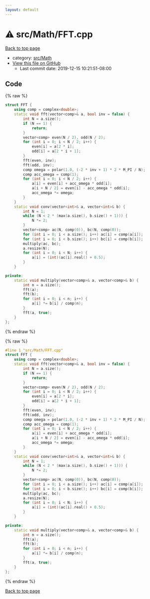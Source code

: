 ```yaml
---
layout: default
---
```


<!-- mathjax config similar to math.stackexchange -->
<script type="text/javascript" async
  src="https://cdnjs.cloudflare.com/ajax/libs/mathjax/2.7.5/MathJax.js?config=TeX-MML-AM_CHTML">
</script>
<script type="text/x-mathjax-config">
  MathJax.Hub.Config({
    TeX: { equationNumbers: { autoNumber: "AMS" }},
    tex2jax: {
      inlineMath: [ ['$','$'] ],
      processEscapes: true
    },
    "HTML-CSS": { matchFontHeight: false },
    displayAlign: "left",
    displayIndent: "2em"
  });
</script>

<script type="text/javascript" src="https://cdnjs.cloudflare.com/ajax/libs/jquery/3.4.1/jquery.min.js"></script>
<script src="https://cdn.jsdelivr.net/npm/jquery-balloon-js@1.1.2/jquery.balloon.min.js" integrity="sha256-ZEYs9VrgAeNuPvs15E39OsyOJaIkXEEt10fzxJ20+2I=" crossorigin="anonymous"></script>
<script type="text/javascript" src="../../../assets/js/copy-button.js"></script>
<link rel="stylesheet" href="../../../assets/css/copy-button.css" />


# :warning: src/Math/FFT.cpp

<a href="../../../index.html">Back to top page</a>

* category: <a href="../../../index.html#64f6d80a21cfb0c7e1026d02dde4f7fa">src/Math</a>
* <a href="{{ site.github.repository_url }}/blob/master/src/Math/FFT.cpp">View this file on GitHub</a>
    - Last commit date: 2019-12-15 10:21:51-08:00




## Code

<a id="unbundled"></a>
{% raw %}
```cpp
struct FFT {
    using comp = complex<double>;
    static void fft(vector<comp>& a, bool inv = false) {
        int N = a.size();
        if (N == 1) {
            return;
        }
        vector<comp> even(N / 2), odd(N / 2);
        for (int i = 0; i < N / 2; i++) {
            even[i] = a[2 * i];
            odd[i] = a[2 * i + 1];
        }
        fft(even, inv);
        fft(odd, inv);
        comp omega = polar(1.0, (-2 * inv + 1) * 2 * M_PI / N);
        comp acc_omega = comp(1);
        for (int i = 0; i < N / 2; i++) {
            a[i] = even[i] + acc_omega * odd[i];
            a[i + N / 2] = even[i] - acc_omega * odd[i];
            acc_omega *= omega;
        }
    }
    static void conv(vector<int>& a, vector<int>& b) {
        int N = 1;
        while (N < 2 * (max(a.size(), b.size() + 1))) {
            N *= 2;
        }
        vector<comp> ac(N, comp(0)), bc(N, comp(0));
        for (int i = 0; i < a.size(); i++) ac[i] = comp(a[i]);
        for (int i = 0; i < b.size(); i++) bc[i] = comp(b[i]);
        multiply(ac, bc);
        a.resize(N);
        for (int i = 0; i < N; i++) {
            a[i] = (int)(ac[i].real() + 0.5);
        }
    }

private:
    static void multiply(vector<comp>& a, vector<comp>& b) {
        int n = a.size();
        fft(a);
        fft(b);
        for (int i = 0; i < n; i++) {
            a[i] *= b[i] / comp(n);
        }
        fft(a, true);
    }
};

```
{% endraw %}

<a id="bundled"></a>
{% raw %}
```cpp
#line 1 "src/Math/FFT.cpp"
struct FFT {
    using comp = complex<double>;
    static void fft(vector<comp>& a, bool inv = false) {
        int N = a.size();
        if (N == 1) {
            return;
        }
        vector<comp> even(N / 2), odd(N / 2);
        for (int i = 0; i < N / 2; i++) {
            even[i] = a[2 * i];
            odd[i] = a[2 * i + 1];
        }
        fft(even, inv);
        fft(odd, inv);
        comp omega = polar(1.0, (-2 * inv + 1) * 2 * M_PI / N);
        comp acc_omega = comp(1);
        for (int i = 0; i < N / 2; i++) {
            a[i] = even[i] + acc_omega * odd[i];
            a[i + N / 2] = even[i] - acc_omega * odd[i];
            acc_omega *= omega;
        }
    }
    static void conv(vector<int>& a, vector<int>& b) {
        int N = 1;
        while (N < 2 * (max(a.size(), b.size() + 1))) {
            N *= 2;
        }
        vector<comp> ac(N, comp(0)), bc(N, comp(0));
        for (int i = 0; i < a.size(); i++) ac[i] = comp(a[i]);
        for (int i = 0; i < b.size(); i++) bc[i] = comp(b[i]);
        multiply(ac, bc);
        a.resize(N);
        for (int i = 0; i < N; i++) {
            a[i] = (int)(ac[i].real() + 0.5);
        }
    }

private:
    static void multiply(vector<comp>& a, vector<comp>& b) {
        int n = a.size();
        fft(a);
        fft(b);
        for (int i = 0; i < n; i++) {
            a[i] *= b[i] / comp(n);
        }
        fft(a, true);
    }
};

```
{% endraw %}

<a href="../../../index.html">Back to top page</a>

